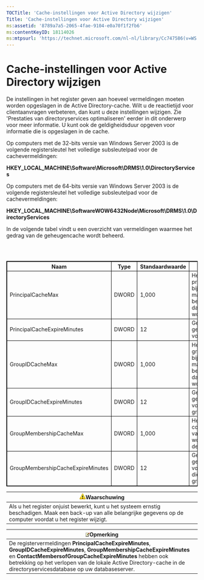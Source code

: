 ```yaml
---
TOCTitle: 'Cache-instellingen voor Active Directory wijzigen'
Title: 'Cache-instellingen voor Active Directory wijzigen'
ms:assetid: '8789a7a5-2065-4fae-9104-e0a70f1f2fb6'
ms:contentKeyID: 18114026
ms:mtpsurl: 'https://technet.microsoft.com/nl-nl/library/Cc747586(v=WS.10)'
---
```


Cache-instellingen voor Active Directory wijzigen
=================================================

De instellingen in het register geven aan hoeveel vermeldingen moeten worden opgeslagen in de Active Directory-cache. Wilt u de reactietijd voor clientaanvragen verbeteren, dan kunt u deze instellingen wijzigen. Zie 'Prestaties van directoryservices optimaliseren' eerder in dit onderwerp voor meer informatie. U kunt ook de geldigheidsduur opgeven voor informatie die is opgeslagen in de cache.

Op computers met de 32-bits versie van Windows Server 2003 is de volgende registersleutel het volledige subsleutelpad voor de cachevermeldingen:

**HKEY\_LOCAL\_MACHINE\\Software\\Microsoft\\DRMS\\1.0\\DirectoryServices**

Op computers met de 64-bits versie van Windows Server 2003 is de volgende registersleutel het volledige subsleutelpad voor de cachevermeldingen:

**HKEY\_LOCAL\_MACHINE\\SoftwareWOW6432Node\\Microsoft\\DRMS\\1.0\\DirectoryServices**

In de volgende tabel vindt u een overzicht van vermeldingen waarmee het gedrag van de geheugencache wordt beheerd.

###  

 
<table style="border:1px solid black;">
<colgroup>
<col width="25%" />
<col width="25%" />
<col width="25%" />
<col width="25%" />
</colgroup>
<thead>
<tr class="header">
<th style="border:1px solid black;" >Naam</th>
<th style="border:1px solid black;" >Type</th>
<th style="border:1px solid black;" >Standaardwaarde</th>
<th style="border:1px solid black;" >Beschrijving</th>
</tr>
</thead>
<tbody>
<tr class="odd">
<td style="border:1px solid black;">PrincipalCacheMax</td>
<td style="border:1px solid black;">DWORD</td>
<td style="border:1px solid black;">1,000</td>
<td style="border:1px solid black;">Het maximum aantal principals en de bijbehorende e-mailadressen en beveiligings-id's (SID's) dat in de cache kan worden opslagen.</td>
</tr>
<tr class="even">
<td style="border:1px solid black;">PrincipalCacheExpireMinutes</td>
<td style="border:1px solid black;">DWORD</td>
<td style="border:1px solid black;">12</td>
<td style="border:1px solid black;">Geldigheidsduur van de gegevens in de cache voor principals.</td>
</tr>
<tr class="odd">
<td style="border:1px solid black;">GroupIDCacheMax</td>
<td style="border:1px solid black;">DWORD</td>
<td style="border:1px solid black;">1,000</td>
<td style="border:1px solid black;">Het maximum aantal groepen en de bijbehorende e-mailadressen en beveiligings-id's (SID's) dat in de cache kan worden opslagen.</td>
</tr>
<tr class="even">
<td style="border:1px solid black;">GroupIDCacheExpireMinutes</td>
<td style="border:1px solid black;">DWORD</td>
<td style="border:1px solid black;">12</td>
<td style="border:1px solid black;">Geldigheidsduur van de gegevens in de cache voor groepslidmaatschappen.</td>
</tr>
<tr class="odd">
<td style="border:1px solid black;">GroupMembershipCacheMax</td>
<td style="border:1px solid black;">DWORD</td>
<td style="border:1px solid black;">1,000</td>
<td style="border:1px solid black;">Het maximum aantal contacten die lid zijn van een groep die kan worden opgeslagen in de cache.</td>
</tr>
<tr class="even">
<td style="border:1px solid black;">GroupMembershipCacheExpireMinutes</td>
<td style="border:1px solid black;">DWORD</td>
<td style="border:1px solid black;">12</td>
<td style="border:1px solid black;">Geldigheidsduur van de gegevens in de cache voor contactpersonen die lid zijn van een groep.</td>
</tr>
</tbody>
</table>
  
| ![](images/Cc747586.Caution(WS.10).gif)Waarschuwing                                                                                          |  
|---------------------------------------------------------------------------------------------------------------------------------------------------------------------------|  
| Als u het register onjuist bewerkt, kunt u het systeem ernstig beschadigen. Maak een back-up van alle belangrijke gegevens op de computer voordat u het register wijzigt. |
  
| ![](images/Cc747586.note(WS.10).gif)Opmerking                                                                                                                                                                                                                                    |  
|---------------------------------------------------------------------------------------------------------------------------------------------------------------------------------------------------------------------------------------------------------------------------------------------------------------|  
| De registervermeldingen **PrincipalCacheExpireMinutes**, **GroupIDCacheExpireMinutes**, **GroupMembershipCacheExpireMinutes** en **ContactMembersofGroupCacheExpireMinutes** hebben ook betrekking op het verlopen van de lokale Active Directory-cache in de directoryservicesdatabase op uw databaseserver. |

